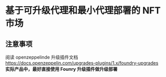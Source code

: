 # 基于可升级代理和最小代理部署的 NFT 市场
## 注意事项
阅读 openzeppelinde 升级插件文档 https://docs.openzeppelin.com/upgrades-plugins/1.x/foundry-upgrades  
**实际产品中，最好直接使用 Founry 升级插件做升级部署**
